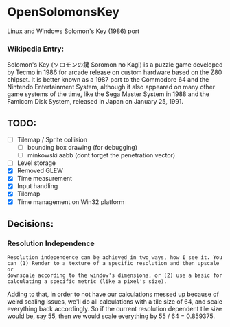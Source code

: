 # OpenSolomonsKey
Linux and Windows Solomon's Key (1986) port

### Wikipedia Entry:
Solomon's Key (ソロモンの鍵 Soromon no Kagi) is a puzzle game developed by Tecmo in 1986 for arcade release on custom hardware based on the Z80 chipset. It is better known as a 1987 port to the Commodore 64 and the Nintendo Entertainment System, although it also appeared on many other game systems of the time, like the Sega Master System in 1988 and the Famicom Disk System, released in Japan on January 25, 1991.

## TODO:
- [ ] Tilemap / Sprite collision
    - [ ] bounding box drawing (for debugging)
    - [ ] minkowski aabb (dont forget the penetration vector)
- [ ] Level storage
- [X] Removed GLEW
- [X] Time measurement
- [X] Input handling
- [X] Tilemap
- [X] Time management on Win32 platform

## Decisions:

### Resolution Independence
    Resolution independence can be achieved in two ways, how I see it. You can (1) Render to a texture of a specific resolution and then upscale or
    downscale according to the window's dimensions, or (2) use a basic for calculating a specific metric (like a pixel's size).

Adding to that, in order to not have our calculations messed up because of weird scaling issues, we'll do all calculations with a tile size of 64, and scale everything back accordingly. So if the current resolution dependent tile size would be, say 55, then we would scale everything by 55 / 64 = 0.859375.

